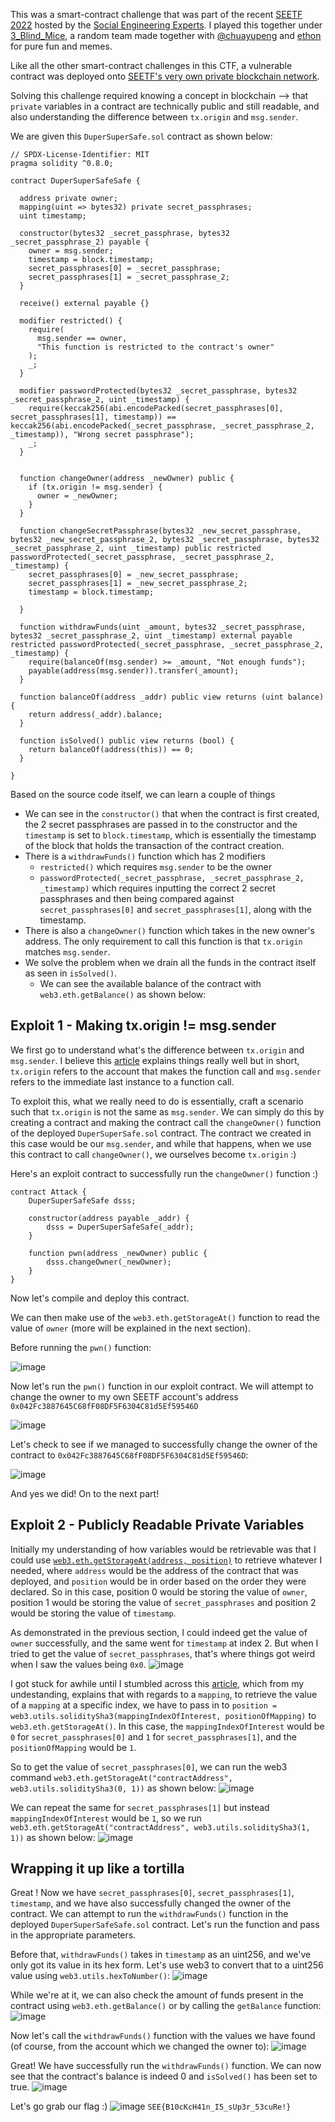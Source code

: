 This was a smart-contract challenge that was part of the recent [SEETF 2022](https://ctftime.org/event/1543/) hosted by the [Social Engineering Experts](https://seetf.sg/seetf/). I played this together under [3_Blind_Mice](https://ctftime.org/team/190705), a random team made together with [@chuayupeng](https://github.com/chuayupeng) and [ethon](https://github.com/gnosis-agora) for pure fun and memes.

Like all the other smart-contract challenges in this CTF, a vulnerable contract was deployed onto [SEETF's very own private blockchain network](https://github.com/Social-Engineering-Experts/ETH-Guide).

Solving this challenge required knowing a concept in blockchain --> that `private` variables in a contract are technically public and still readable, and also understanding the difference between `tx.origin` and `msg.sender`.

We are given this `DuperSuperSafe.sol` contract as shown below:
```solidity
// SPDX-License-Identifier: MIT
pragma solidity ^0.8.0;

contract DuperSuperSafeSafe {

  address private owner;
  mapping(uint => bytes32) private secret_passphrases;
  uint timestamp;

  constructor(bytes32 _secret_passphrase, bytes32 _secret_passphrase_2) payable {
    owner = msg.sender;
    timestamp = block.timestamp;
    secret_passphrases[0] = _secret_passphrase;
    secret_passphrases[1] = _secret_passphrase_2;
  }

  receive() external payable {}

  modifier restricted() {
    require(
      msg.sender == owner,
      "This function is restricted to the contract's owner"
    );
    _;
  }

  modifier passwordProtected(bytes32 _secret_passphrase, bytes32 _secret_passphrase_2, uint _timestamp) {
    require(keccak256(abi.encodePacked(secret_passphrases[0], secret_passphrases[1], timestamp)) == keccak256(abi.encodePacked(_secret_passphrase, _secret_passphrase_2, _timestamp)), "Wrong secret passphrase");
    _;
  }


  function changeOwner(address _newOwner) public {
    if (tx.origin != msg.sender) {
      owner = _newOwner;
    }
  }

  function changeSecretPassphrase(bytes32 _new_secret_passphrase, bytes32 _new_secret_passphrase_2, bytes32 _secret_passphrase, bytes32 _secret_passphrase_2, uint _timestamp) public restricted passwordProtected(_secret_passphrase, _secret_passphrase_2, _timestamp) {
    secret_passphrases[0] = _new_secret_passphrase;
    secret_passphrases[1] = _new_secret_passphrase_2;
    timestamp = block.timestamp;

  }

  function withdrawFunds(uint _amount, bytes32 _secret_passphrase, bytes32 _secret_passphrase_2, uint _timestamp) external payable restricted passwordProtected(_secret_passphrase, _secret_passphrase_2, _timestamp) {
    require(balanceOf(msg.sender) >= _amount, "Not enough funds");
    payable(address(msg.sender)).transfer(_amount);
  }

  function balanceOf(address _addr) public view returns (uint balance) {
    return address(_addr).balance;
  }

  function isSolved() public view returns (bool) {
    return balanceOf(address(this)) == 0;
  }

}
```

Based on the source code itself, we can learn a couple of things
- We can see in the `constructor()` that when the contract is first created, the 2 secret passphrases are passed in to the constructor and the `timestamp` is set to `block.timestamp`, which is essentially the timestamp of the block that holds the transaction of the contract creation.
- There is a `withdrawFunds()` function which has 2 modifiers
  - `restricted()` which requires `msg.sender` to be the owner
  - `passwordProtected(_secret_passphrase, _secret_passphrase_2, _timestamp)` which requires inputting the correct 2 secret passphrases and then being compared against `secret_passphrases[0]` and `secret_passphrases[1]`, along with the timestamp.
- There is also a `changeOwner()` function which takes in the new owner's address. The only requirement to call this function is that `tx.origin` matches `msg.sender`.
- We solve the problem when we drain all the funds in the contract itself as seen in `isSolved()`.
  - We can see the available balance of the contract with `web3.eth.getBalance()` as shown below:

## Exploit 1 - Making tx.origin != msg.sender
We first go to understand what's the difference between `tx.origin` and `msg.sender`. I believe this [article](https://blockchain-academy.hs-mittweida.de/courses/solidity-coding-beginners-to-intermediate/lessons/solidity-5-calling-other-contracts-visibility-state-access/topic/tx-origin-and-msg-sender/) explains things really well but in short, `tx.origin` refers to the account that makes the function call and `msg.sender` refers to the immediate last instance to a function call. 

To exploit this, what we really need to do is essentially, craft a scenario such that `tx.origin` is not the same as `msg.sender`. We can simply do this by creating a contract and making the contract call the `changeOwner()` function of the deployed `DuperSuperSafe.sol` contract. The contract we created in this case would be our `msg.sender`, and while that happens, when we use this contract to call `changeOwner()`, we ourselves become `tx.origin` :)

Here's an exploit contract to successfully run the `changeOwner()` function :)

```solidity
contract Attack {
    DuperSuperSafeSafe dsss;

    constructor(address payable _addr) {
        dsss = DuperSuperSafeSafe(_addr);
    }

    function pwn(address _newOwner) public {
        dsss.changeOwner(_newOwner);
    }
}
```

Now let's compile and deploy this contract. 

We can then make use of the `web3.eth.getStorageAt()` function to read the value of `owner` (more will be explained in the next section).

Before running the `pwn()` function:

![image](https://user-images.githubusercontent.com/33711159/173194863-93a0f829-93b4-4d78-9aaa-b71f05db71b1.png)

Now let's run the `pwn()` function in our exploit contract. We will attempt to change the owner to my own SEETF account's address `0x042Fc3887645C68fF08DF5F6304C81d5Ef59546D`

![image](https://user-images.githubusercontent.com/33711159/173194796-26595053-6d9c-47b9-ae91-c9703c89864c.png)

Let's check to see if we managed to successfully change the owner of the contract to `0x042Fc3887645C68fF08DF5F6304C81d5Ef59546D`:

![image](https://user-images.githubusercontent.com/33711159/173194871-84706e96-2975-4fee-96ab-15241a423c30.png)

And yes we did! On to the next part!

## Exploit 2 - Publicly Readable Private Variables
Initially my understanding of how variables would be retrievable was that I could use [`web3.eth.getStorageAt(address, position)`](https://web3js.readthedocs.io/en/v1.2.11/web3-eth.html#getstorageat) to retrieve whatever I needed, where `address` would be the address of the contract that was deployed, and `position` would be in order based on the order they were declared. So in this case, position 0 would be storing the value of `owner`, position 1 would be storing the value of `secret_passphrases` and position 2 would be storing the value of `timestamp`.

As demonstrated in the previous section, I could indeed get the value of `owner` successfully, and the same went for `timestamp` at index 2. But when I tried to get the value of `secret_passphrases`, that's where things got weird when I saw the values being `0x0`.
![image](https://user-images.githubusercontent.com/33711159/173195256-b368e64e-6100-4136-8102-4b36ac250102.png)

I got stuck for awhile until I stumbled across this [article](https://blockchain-academy.hs-mittweida.de/courses/solidity-coding-beginners-to-intermediate/lessons/solidity-12-reading-the-storage/topic/reading-the-ethereum-storage/), which from my undestanding, explains that with regards to a `mapping`, to retrieve the value of a `mapping` at a specific index, we have to pass in to `position = web3.utils.soliditySha3(mappingIndexOfInterest, positionOfMapping)` to `web3.eth.getStorageAt()`. In this case, the `mappingIndexOfInterest` would be `0` for `secret_passphrases[0]` and `1` for `secret_passphrases[1]`, and the `positionOfMapping` would be `1`.

So to get the value of `secret_passphrases[0]`, we can run the web3 command `web3.eth.getStorageAt("contractAddress", web3.utils.soliditySha3(0, 1))` as shown below:
![image](https://user-images.githubusercontent.com/33711159/173195641-fd53fe43-78e9-45dd-a175-92b29c25dda1.png)

We can repeat the same for `secret_passphrases[1]` but instead `mappingIndexOfInterest` would be `1`, so we run `web3.eth.getStorageAt("contractAddress", web3.utils.soliditySha3(1, 1))` as shown below:
![image](https://user-images.githubusercontent.com/33711159/173195696-36f7ef2f-277a-478f-8603-b927953554d6.png)


## Wrapping it up like a tortilla
Great ! Now we have `secret_passphrases[0]`, `secret_passphrases[1]`, `timestamp`, and we have also successfully changed the owner of the contract. We can attempt to run the `withdrawFunds()` function in the deployed `DuperSuperSafeSafe.sol` contract. Let's run the function and pass in the appropriate parameters.

Before that, `withdrawFunds()` takes in `timestamp` as an uint256, and we've only got its value in its hex form. Let's use web3 to convert that to a uint256 value using `web3.utils.hexToNumber()`:
![image](https://user-images.githubusercontent.com/33711159/173195963-de27d22d-b033-4a4d-8236-0330e4a259d8.png)

While we're at it, we can also check the amount of funds present in the contract using `web3.eth.getBalance()` or by calling the `getBalance` function:
![image](https://user-images.githubusercontent.com/33711159/173196021-82c5c115-378b-440c-8a0f-e5b14ffeafaf.png)


Now let's call the `withdrawFunds()` function with the values we have found (of course, from the account which we changed the owner to):
![image](https://user-images.githubusercontent.com/33711159/173196090-55fa70a1-5e63-4388-b5cf-415a9318ad3d.png)

Great! We have successfully run the `withdrawFunds()` function. We can now see that the contract's balance is indeed 0 and `isSolved()` has been set to true.
![image](https://user-images.githubusercontent.com/33711159/173196141-8b0336c9-f9ad-4a21-aac0-d444e98e7baf.png)

Let's go grab our flag :)
![image](https://user-images.githubusercontent.com/33711159/173196211-3c18686f-64d4-4cbe-8bf4-d826521e345c.png)
`SEE{B10cKcH41n_I5_sUp3r_53cuRe!}`
